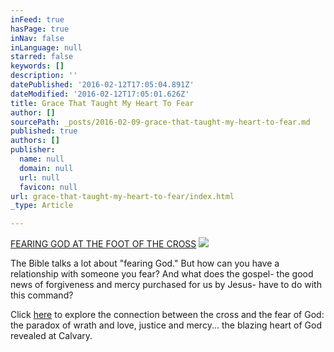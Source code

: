 ```yaml
---
inFeed: true
hasPage: true
inNav: false
inLanguage: null
starred: false
keywords: []
description: ''
datePublished: '2016-02-12T17:05:04.891Z'
dateModified: '2016-02-12T17:05:01.626Z'
title: Grace That Taught My Heart To Fear
author: []
sourcePath: _posts/2016-02-09-grace-that-taught-my-heart-to-fear.md
published: true
authors: []
publisher:
  name: null
  domain: null
  url: null
  favicon: null
url: grace-that-taught-my-heart-to-fear/index.html
_type: Article

---
```

[FEARING GOD AT THE FOOT OF THE CROSS][0]
![](https://the-grid-user-content.s3-us-west-2.amazonaws.com/b1900652-2980-46cc-8f38-fce9793705fa.jpg)

The Bible talks a lot about "fearing God." But how can you have a relationship with someone you fear? And what does the gospel- the good news of forgiveness and mercy purchased for us by Jesus- have to do with this command?

Click [here][0] to explore the connection between the cross and the fear of God: the paradox of wrath and love, justice and mercy... the blazing heart of God revealed at Calvary.

[0]: http://thegrid.ai/grace-that-taught-my-heart-to-fear/